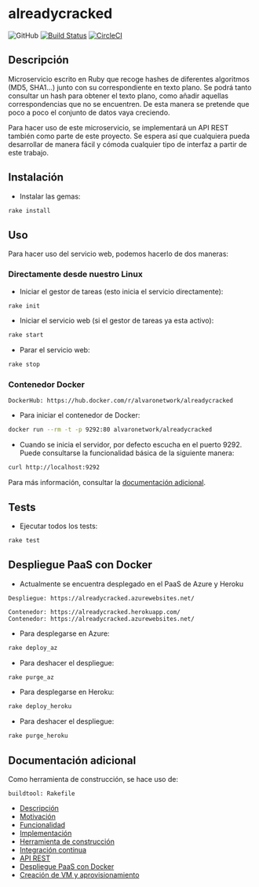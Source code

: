 # alreadycracked
![GitHub](https://img.shields.io/github/license/AlvaroGarciaJaen/alreadycracked)
[![Build Status](https://travis-ci.com/AlvaroGarciaJaen/alreadycracked.svg?branch=master)](https://travis-ci.com/AlvaroGarciaJaen/alreadycracked)
[![CircleCI](https://circleci.com/gh/AlvaroGarciaJaen/alreadycracked.svg?style=svg)](https://circleci.com/gh/AlvaroGarciaJaen/alreadycracked)

## Descripción
Microservicio escrito en Ruby que recoge hashes de diferentes
algoritmos (MD5, SHA1...) junto con su correspondiente en texto plano. Se podrá
tanto consultar un hash para obtener el texto plano, como añadir aquellas
correspondencias que no se encuentren. De esta manera se pretende que poco a
poco el conjunto de datos vaya creciendo.

Para hacer uso de este microservicio, se implementará un API REST también como
parte de este proyecto. Se espera así que cualquiera pueda desarrollar de manera
fácil y cómoda cualquier tipo de interfaz a partir de este trabajo.

## Instalación
-   Instalar las gemas:
```bash
rake install
```

## Uso
Para hacer uso del servicio web, podemos hacerlo de dos maneras:

### Directamente desde nuestro Linux
-   Iniciar el gestor de tareas (esto inicia el servicio directamente):
```bash
rake init
```

-   Iniciar el servicio web (si el gestor de tareas ya esta activo):
```bash
rake start
```

-   Parar el servicio web:
```bash
rake stop
```

### Contenedor Docker
```
DockerHub: https://hub.docker.com/r/alvaronetwork/alreadycracked
```

-   Para iniciar el contenedor de Docker:
```bash
docker run --rm -t -p 9292:80 alvaronetwork/alreadycracked
```

-   Cuando se inicia el servidor, por defecto escucha en el puerto 9292. Puede
consultarse la funcionalidad básica de la siguiente manera:
```bash
curl http://localhost:9292
```

Para más información, consultar la [documentación
adicional](https://alvaro.network/alreadycracked/#api-rest).

## Tests
-   Ejecutar todos los tests:
```bash
rake test
```

## Despliegue PaaS con Docker
-   Actualmente se encuentra desplegado en el PaaS de Azure y Heroku
```
Despliegue: https://alreadycracked.azurewebsites.net/
```
```
Contenedor: https://alreadycracked.herokuapp.com/
Contenedor: https://alreadycracked.azurewebsites.net/
```

-   Para desplegarse en Azure:
```bash
rake deploy_az
```

-   Para deshacer el despliegue:
```bash
rake purge_az
```

-   Para desplegarse en Heroku:
```bash
rake deploy_heroku
```

-   Para deshacer el despliegue:
```bash
rake purge_heroku
```

## Documentación adicional
Como herramienta de construcción, se hace uso de:
```
buildtool: Rakefile
```

-   [Descripción](https://alvaro.network/alreadycracked/#descripción)
-   [Motivación](https://alvaro.network/alreadycracked/#motivación)
-   [Funcionalidad](https://alvaro.network/alreadycracked/#funcionalidad)
-   [Implementación](https://alvaro.network/alreadycracked/#implementación)
-   [Herramienta de construcción](https://alvaro.network/alreadycracked/#herramienta-de-construcción)
-   [Integración continua](https://alvaro.network/alreadycracked/#integración-continua)
-   [API REST](https://alvaro.network/alreadycracked/#api-rest)
-   [Despliegue PaaS con Docker](https://alvaro.network/alreadycracked/#despliegue-paas-con-docker)
-   [Creación de VM y aprovisionamiento](https://alvaro.network/alreadycracked/#creación-de-vm-y-aprovisionamiento)
